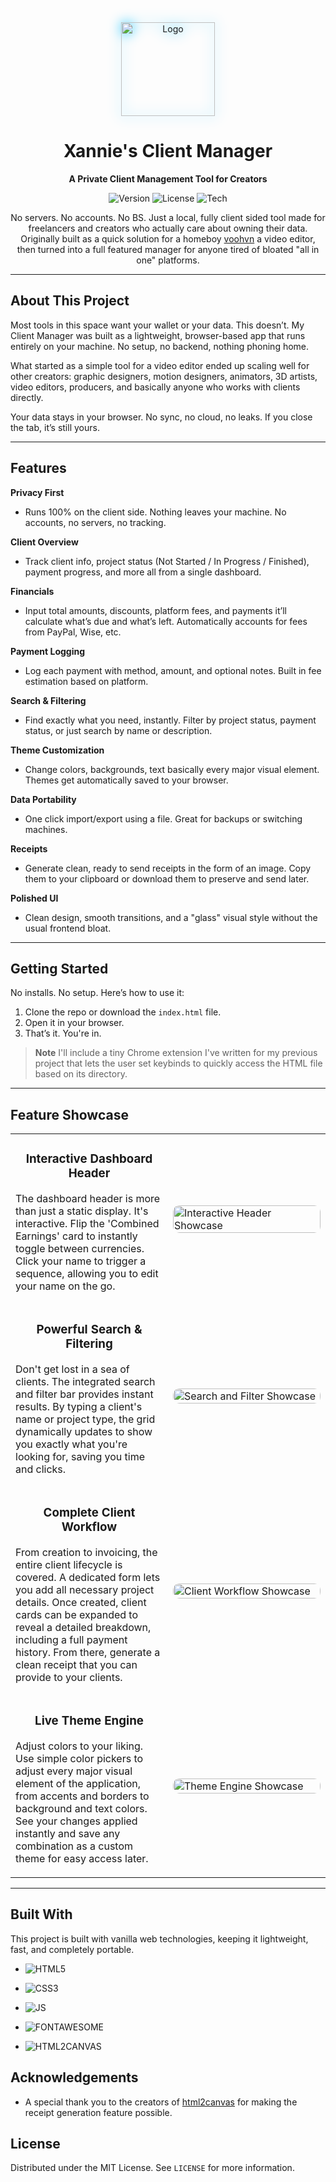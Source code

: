 <div align="center">
<img src="https://i.imgur.com/rwqqhb6.png" alt="Logo" width="150" height="150" style="filter: drop-shadow(0 0 10px #00bfff);">

<h1 style="border-bottom: none;">Xannie's Client Manager</h1>

<p><strong>A Private Client Management Tool for Creators</strong></p>

<p>
<img src="https://img.shields.io/badge/version-v1.0-blue.svg" alt="Version">
<img src="https://img.shields.io/badge/license-MIT-green.svg" alt="License">
<img src="https://img.shields.io/badge/tech-Vanilla_JS-yellow.svg" alt="Tech">
</p>
</div>

<div align="center">

No servers. No accounts. No BS. Just a local, fully client sided tool made for freelancers and creators who actually care about owning their data. Originally built as a quick solution for a homeboy [voohvn](https://x.com/voohvn) a video editor, then turned into a full featured manager for anyone tired of bloated "all in one" platforms.

</div>

---

## About This Project

Most tools in this space want your wallet or your data. This doesn’t. My Client Manager was built as a lightweight, browser-based app that runs entirely on your machine. No setup, no backend, nothing phoning home.

What started as a simple tool for a video editor ended up scaling well for other creators: graphic designers, motion designers, animators, 3D artists, video editors, producers, and basically anyone who works with clients directly.

Your data stays in your browser. No sync, no cloud, no leaks. If you close the tab, it’s still yours.

---

## Features

**Privacy First**  
- Runs 100% on the client side. Nothing leaves your machine. No accounts, no servers, no tracking.

**Client Overview**  
- Track client info, project status (Not Started / In Progress / Finished), payment progress, and more all from a single dashboard.

**Financials**  
- Input total amounts, discounts, platform fees, and payments it’ll calculate what’s due and what’s left. Automatically accounts for fees from PayPal, Wise, etc.

**Payment Logging**  
- Log each payment with method, amount, and optional notes. Built in fee estimation based on platform.

**Search & Filtering**  
- Find exactly what you need, instantly. Filter by project status, payment status, or just search by name or description.

**Theme Customization**  
- Change colors, backgrounds, text basically every major visual element. Themes get automatically saved to your browser.

**Data Portability**  
- One click import/export using a file. Great for backups or switching machines.

**Receipts**  
- Generate clean, ready to send receipts in the form of an image. Copy them to your clipboard or download them to preserve and send later.

**Polished UI**  
- Clean design, smooth transitions, and a "glass" visual style without the usual frontend bloat.

---

## Getting Started

No installs. No setup. Here’s how to use it:

1. Clone the repo or download the `index.html` file.
2. Open it in your browser.
3. That’s it. You're in.
> **Note**
> I'll include a tiny Chrome extension I've written for my previous project that lets the user set keybinds to quickly access the HTML file based on its directory.

---

## Feature Showcase

<table>
<tr>
<td width="50%" valign="top">
<h3 align="center">Interactive Dashboard Header</h3>
<p>The dashboard header is more than just a static display. It's interactive. Flip the 'Combined Earnings' card to instantly toggle between currencies. Click your name to trigger a sequence, allowing you to edit your name on the go.</p>
</td>
<td width="50%">
<img src="https://i.imgur.com/ow5llph.gif" alt="Interactive Header Showcase" width="100%" style="border-radius: 10px;">
</td>
</tr>
<tr>
<td width="50%" valign="top">
<h3 align="center">Powerful Search & Filtering</h3>
<p>Don't get lost in a sea of clients. The integrated search and filter bar provides instant results. By typing a client's name or project type, the grid dynamically updates to show you exactly what you're looking for, saving you time and clicks.</p>
</td>
<td width="50%">
<img src="https://i.imgur.com/cxwjvF1.gif" alt="Search and Filter Showcase" width="100%" style="border-radius: 10px;">
</td>
</tr>
<tr>
<td width="50%" valign="top">
<h3 align="center">Complete Client Workflow</h3>
<p>From creation to invoicing, the entire client lifecycle is covered. A dedicated form lets you add all necessary project details. Once created, client cards can be expanded to reveal a detailed breakdown, including a full payment history. From there, generate a clean receipt that you can provide to your clients.</p>
</td>
<td width="50%">
<img src="https://i.imgur.com/qmtdfeG.gif" alt="Client Workflow Showcase" width="100%" style="border-radius: 10px;">
</td>
</tr>
<tr>
<td width="50%" valign="top">
<h3 align="center">Live Theme Engine</h3>
<p>Adjust colors to your liking. Use simple color pickers to adjust every major visual element of the application, from accents and borders to background and text colors. See your changes applied instantly and save any combination as a custom theme for easy access later.</p>
</td>
<td width="50%">
<img src="https://i.imgur.com/bmdiIsD.gif" alt="Theme Engine Showcase" width="100%" style="border-radius: 10px;">
</td>
</tr>
</table>

---

## Built With

This project is built with vanilla web technologies, keeping it lightweight, fast, and completely portable.

- ![HTML5](https://img.shields.io/badge/HTML5-E34F26)

- ![CSS3](https://img.shields.io/badge/CSS3-1572B6)

- ![JS](https://img.shields.io/badge/JavaScript-F7DF1E)

- ![FONTAWESOME](https://img.shields.io/badge/Font_Awesome-528DD7)

- ![HTML2CANVAS](https://img.shields.io/badge/html2canvas-F89B2B)

## Acknowledgements

- A special thank you to the creators of [html2canvas](https://github.com/niklasvh/html2canvas) for making the receipt generation feature possible.

## License

Distributed under the MIT License. See `LICENSE` for more information.

